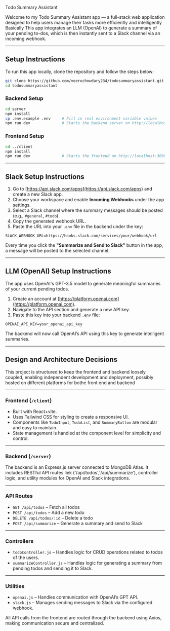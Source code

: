  Todo Summary Assistant

Welcome to my Todo Summary Assistant app — a full-stack web application designed to help users manage their tasks more efficiently and intelligently Basically This app integrates an LLM (OpenAI) to generate a summary of your pending to-dos, which is then instantly sent to a Slack channel via an incoming webhook.

---

## Setup Instructions

To run this app locally, clone the repository and follow the steps below:

```bash
git clone https://github.com/veeruchowdary234/todosummaryassistant.git
cd todosummaryassistant
```

### Backend Setup

```bash
cd server
npm install
cp .env.example .env     # Fill in real environment variable values
npm run dev              # Starts the backend server on http://localhost:5000
```

### Frontend Setup

```bash
cd ../client
npm install
npm run dev              # Starts the frontend on http://localhost:3000
```

---

## Slack Setup Instructions

1. Go to [https://api.slack.com/apps](https://api.slack.com/apps) and create a new Slack app.
2. Choose your workspace and enable **Incoming Webhooks** under the app settings.
3. Select a Slack channel where the summary messages should be posted (e.g., `#general`, `#todo`).
4. Copy the generated webhook URL.
5. Paste the URL into your `.env` file in the backend under the key:

```env
SLACK_WEBHOOK_URL=https://hooks.slack.com/services/your/webhook/url
```

Every time you click the **"Summarize and Send to Slack"** button in the app, a message will be posted to the selected channel.

---

## LLM (OpenAI) Setup Instructions

The app uses OpenAI's GPT-3.5 model to generate meaningful summaries of your current pending todos.

1. Create an account at [https://platform.openai.com](https://platform.openai.com).
2. Navigate to the API section and generate a new API key.
3. Paste this key into your backend `.env` file:

```env
OPENAI_API_KEY=your_openai_api_key
```

The backend will now call OpenAI’s API using this key to generate intelligent summaries.

---

## Design and Architecture Decisions

This project is structured to keep the frontend and backend loosely coupled, enabling independent development and deployment, possibly hosted on different platforms for bothe front end and backend

---

### Frontend (`/client`)

- Built with React+vite.
- Uses Tailwind CSS for styling to create a responsive UI.
- Components like `TodoInput`, `TodoList`, and `SummaryButton` are modular and easy to maintain.
- State management is handled at the component level for simplicity and control.

---

### Backend (`/server`)

The backend is an Express.js server connected to MongoDB Atlas. It includes RESTful API routes liek ('/api/todos','/api/summarize'), controller logic, and utility modules for OpenAI and Slack integrations.

---

### API Routes

- `GET /api/todos` – Fetch all todos
- `POST /api/todos` – Add a new todo
- `DELETE /api/todos/:id` – Delete a todo
- `POST /api/summarize` – Generate a summary and send to Slack

---

### Controllers

- `todoController.js` – Handles logic for CRUD operations related to todos of the users.
- `summarizeController.js` – Handles logic for generating a summary from pending todos and sending it to Slack.

---

### Utilities

- `openai.js` – Handles communication with OpenAI’s GPT API.
- `slack.js` – Manages sending messages to Slack via the configured webhook.

All API calls from the frontend are routed through the backend using Axios, making communication secure and centralized.
